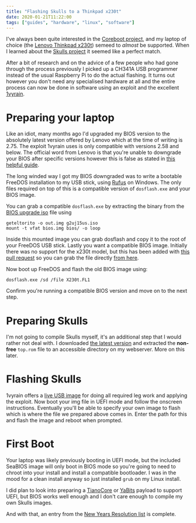 ```yaml
---
title: "Flashing Skulls to a Thinkpad x230t"
date: 2020-01-21T11:22:00
tags: ["guides", "hardware", "linux", "software"]
---
```


I've always been quite interested in the [Coreboot project](https://www.coreboot.org/), and my laptop of choice (the [Lenovo Thinkpad x230t](/hardware/)) semeed to *almost* be supported. When I learned about the [Skulls project](https://github.com/merge/skulls) it seemed like a perfect match.

After a bit of research and on the advice of a few people who had gone through the process previously I picked up a CH341A USB programmer instead of the usual Raspberry Pi to do the actual flashing. It turns out however you don't need any specialised hardware at all and the entire process can now be done in software using an exploit and the excellent [1vyrain](https://github.com/n4ru/1vyrain).

# Preparing your laptop
Like an idiot, many months ago I'd upgraded my BIOS version to the absolutely latest version offered by Lenovo which at the time of writing is 2.75. The exploit 1vyrain uses is only compatible with versions 2.58 and below.
The official word from Lenovo is that you're unable to downgrade your BIOS after specific versions however this is false as stated in [this helpful guide](https://github.com/gch1p/thinkpad-bios-software-flashing-guide#downgrading-bios).

The long winded way I got my BIOS downgraded was to write a bootable FreeDOS installation to my USB stick, using [Rufus](https://rufus.ie/) on Windows. The only files required on top of this is a compatible version of `dosflash.exe` and your BIOS image.

You can grab a compatible `dosflash.exe` by extracting the binary from the [BIOS upgrade iso](https://pcsupport.lenovo.com/gb/en/products/laptops-and-netbooks/thinkpad-x-series-tablet-laptops/thinkpad-x230-tablet/downloads/ds029683) file using 
```
geteltorito -o out.img g2uj15us.iso
mount -t vfat bios.img bios/ -o loop
```
Inside this mounted image you can grab dosflash and copy it to the root of your FreeDOS USB stick. Lastly you want a compatible BIOS image. Initially there was no support for the x230t model, but this has been added with [this pull request](https://github.com/n4ru/IVprep/pull/3) so you can grab the file directly [from here](https://github.com/n4ru/IVprep/raw/master/BIOS/X230t.FL1).

Now boot up FreeDOS and flash the old BIOS image using:
```
dosflash.exe /sd /file X230t.FL1
```

Confirm you're running a compatible BIOS version and move on to the next step.

# Preparing Skulls
I'm not going to compile Skulls myself, it's an additional step that I would rather not deal with. I downloaded [the latest version](https://github.com/merge/skulls/releases/latest) and extracted the **non-free** `top.rom` file to an accessible directory on my webserver. More on this later.

# Flashing Skulls
1vyrain offers a [live USB image](https://n4ru.it/1vyrain/) for doing all required leg work and applying the exploit.
Now boot your img file in UEFI mode and follow the onscreen instructions. Eventually you'll be able to specify your own image to flash which is where the file we prepared above comes in. Enter the path for this and flash the image and reboot when prompted.

# First Boot
Your laptop was likely previously booting in UEFI mode, but the included SeaBIOS image will only boot in BIOS mode so you're going to need to chroot into your install and install a compatible bootloader. I was in the mood for a clean install anyway so just installed `grub` on my Linux install.

I did plan to look into preparing a [TianoCore](https://www.tianocore.org/) or [YaBits](https://yabits.github.io/) payload to support UEFI, but BIOS works well enough and I don't care enough to compile my own Skulls images.


And with that, an entry from the [New Years Resolution list](/blog/2020/01/02/2020-new-years-resolutions/) is complete.
<!-- # Cleaning ME -->

